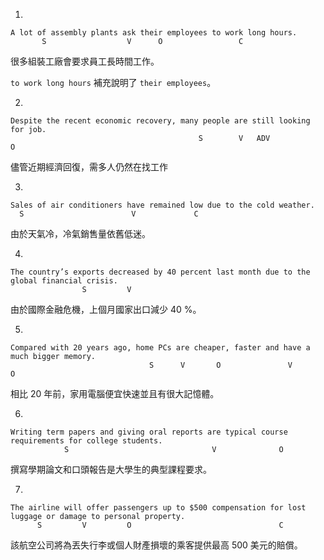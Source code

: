 1. 
```
A lot of assembly plants ask their employees to work long hours.
       S                  V      O                 C             
```

很多組裝工廠會要求員工長時間工作。

 `to work long hours` 補充說明了 `their employees`。
 
2. 
```
Despite the recent economic recovery, many people are still looking for job.
                                          S        V   ADV            O            
```

儘管近期經濟回復，需多人仍然在找工作

3.
```
Sales of air conditioners have remained low due to the cold weather.
  S                        V             C          
``` 
由於天氣冷，冷氣銷售量依舊低迷。

4. 
```
The country’s exports decreased by 40 percent last month due to the global financial crisis.
                S         V       
```

由於國際金融危機，上個月國家出口減少 40 %。

5.
```
Compared with 20 years ago, home PCs are cheaper, faster and have a much bigger memory.
                               S      V       O               V                  O
```
相比 20 年前，家用電腦便宜快速並且有很大記憶體。

6. 
```
Writing term papers and giving oral reports are typical course requirements for college students.
            S                                V              O
```

撰寫學期論文和口頭報告是大學生的典型課程要求。

7.

```
The airline will offer passengers up to $500 compensation for lost luggage or damage to personal property.
      S         V         O                                 C
```
該航空公司將為丟失行李或個人財產損壞的乘客提供最高 500 美元的賠償。
